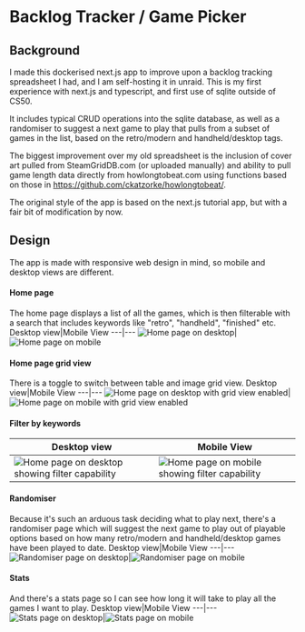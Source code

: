 # Backlog Tracker / Game Picker

## Background ##
I made this dockerised next.js app to improve upon a backlog tracking spreadsheet I had, and I am self-hosting it in unraid.
This is my first experience with next.js and typescript, and first use of sqlite outside of CS50.

It includes typical CRUD operations into the sqlite database, as well as a randomiser to suggest a next game to play that pulls from a subset of games in the list, based on the retro/modern and handheld/desktop tags.

The biggest improvement over my old spreadsheet is the inclusion of cover art pulled from SteamGridDB.com (or uploaded manually) and ability to pull game length data directly from howlongtobeat.com using functions based on those in https://github.com/ckatzorke/howlongtobeat/.

The original style of the app is based on the next.js tutorial app, but with a fair bit of modification by now.

## Design ##
The app is made with responsive web design in mind, so mobile and desktop views are different.

#### Home page ####
The home page displays a list of all the games, which is then filterable with a search that includes keywords like "retro", "handheld", "finished" etc.
Desktop view|Mobile View
---|---
![Home page on desktop](docs/desktop-home.png)|![Home page on mobile](docs/mobile-home.jpg)

#### Home page grid view ####
There is a toggle to switch between table and image grid view.
Desktop view|Mobile View
---|---
![Home page on desktop with grid view enabled](docs/desktop-grid.png)|![Home page on mobile with grid view enabled](docs/mobile-grid.jpg)

#### Filter by keywords ####
Desktop view|Mobile View
---|---
![Home page on desktop showing filter capability](docs/desktop-search.png)|![Home page on mobile showing filter capability](docs/mobile-search.jpg)

#### Randomiser ####
Because it's such an arduous task deciding what to play next, there's a randomiser page which will suggest the next game to play out of playable options based on how many retro/modern and handheld/desktop games have been played to date.
Desktop view|Mobile View
---|---
![Randomiser page on desktop](docs/desktop-randomiser.png)|![Randomiser page on mobile](docs/mobile-randomiser.jpg)

#### Stats ####
And there's a stats page so I can see how long it will take to play all the games I want to play.
Desktop view|Mobile View
---|---
![Stats page on desktop](docs/desktop-stats.png)|![Stats page on mobile](docs/mobile-stats.jpg)
